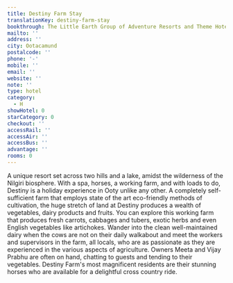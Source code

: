 ```yaml
---
title: Destiny Farm Stay
translationKey: destiny-farm-stay
bookthrough: The Little Earth Group of Adventure Resorts and Theme Hotels
mailto: ''
address: ''
city: Ootacamund
postalcode: ''
phone: '-'
mobile: ''
email: ''
website: ''
note: ''
type: hotel
category:
  - H
showHotel: 0
starCategory: 0
checkout: ''
accessRail: ''
accessAir: ''
accessBus: ''
advantage: ''
rooms: 0
---
```

A unique resort set across two hills and a lake, amidst the wilderness of the Nilgiri biosphere. With a spa, horses, a working farm, and with loads to do, Destiny is a holiday experience in Ooty unlike any other.    A completely self-sufficient farm that employs state of the art eco-friendly methods of cultivation, the huge stretch of land at Destiny produces a wealth of vegetables, dairy products and fruits. You can explore this working farm that produces fresh carrots, cabbages and tubers, exotic herbs and even English vegetables like artichokes. Wander into the clean well-maintained dairy when the cows are not on their daily walkabout and meet the workers and supervisors in the farm, all locals, who are as passionate as they are experienced in the various aspects of agriculture. Owners Meeta and Vijay Prabhu are often on hand, chatting to guests and tending to their vegetables.    Destiny Farm's most magnificent residents are their stunning horses who are available for a delightful cross country ride.